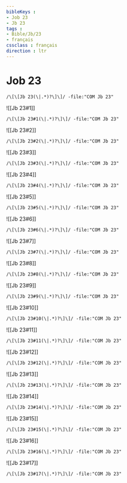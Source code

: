 ```yaml
---
bibleKeys : 
- Job 23
- Jb 23
tags : 
- Bible/Jb/23
- français
cssclass : français
direction : ltr
---
```


# Job 23

```query
/\[\[Jb 23(\|.*)?\]\]/ -file:"COM Jb 23"
```



![[Jb 23#1]]

```query
/\[\[Jb 23#1(\|.*)?\]\]/ -file:"COM Jb 23"
```

![[Jb 23#2]]

```query
/\[\[Jb 23#2(\|.*)?\]\]/ -file:"COM Jb 23"
```

![[Jb 23#3]]

```query
/\[\[Jb 23#3(\|.*)?\]\]/ -file:"COM Jb 23"
```

![[Jb 23#4]]

```query
/\[\[Jb 23#4(\|.*)?\]\]/ -file:"COM Jb 23"
```

![[Jb 23#5]]

```query
/\[\[Jb 23#5(\|.*)?\]\]/ -file:"COM Jb 23"
```

![[Jb 23#6]]

```query
/\[\[Jb 23#6(\|.*)?\]\]/ -file:"COM Jb 23"
```

![[Jb 23#7]]

```query
/\[\[Jb 23#7(\|.*)?\]\]/ -file:"COM Jb 23"
```

![[Jb 23#8]]

```query
/\[\[Jb 23#8(\|.*)?\]\]/ -file:"COM Jb 23"
```

![[Jb 23#9]]

```query
/\[\[Jb 23#9(\|.*)?\]\]/ -file:"COM Jb 23"
```

![[Jb 23#10]]

```query
/\[\[Jb 23#10(\|.*)?\]\]/ -file:"COM Jb 23"
```

![[Jb 23#11]]

```query
/\[\[Jb 23#11(\|.*)?\]\]/ -file:"COM Jb 23"
```

![[Jb 23#12]]

```query
/\[\[Jb 23#12(\|.*)?\]\]/ -file:"COM Jb 23"
```

![[Jb 23#13]]

```query
/\[\[Jb 23#13(\|.*)?\]\]/ -file:"COM Jb 23"
```

![[Jb 23#14]]

```query
/\[\[Jb 23#14(\|.*)?\]\]/ -file:"COM Jb 23"
```

![[Jb 23#15]]

```query
/\[\[Jb 23#15(\|.*)?\]\]/ -file:"COM Jb 23"
```

![[Jb 23#16]]

```query
/\[\[Jb 23#16(\|.*)?\]\]/ -file:"COM Jb 23"
```

![[Jb 23#17]]

```query
/\[\[Jb 23#17(\|.*)?\]\]/ -file:"COM Jb 23"
```

